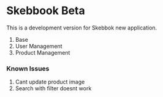Skebbook Beta
============================

This is a development version for Skebbok new application.

1. Base
2. User Management
3. Product Management

### Known Issues
1. Cant update product image
2. Search with filter doesnt work
